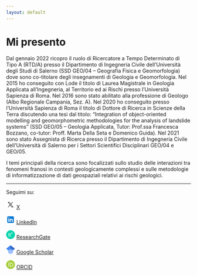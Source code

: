 ```yaml
---
layout: default
---
```


# Mi presento

Dal gennaio 2022 ricopro il ruolo di Ricercatore a Tempo Determinato di Tipo A (RTD/A) presso il Dipartimento di Ingegneria Civile dell’Università degli Studi di Salerno (SSD GEO/04 – Geografia Fisica e Geomorfologia) dove sono co-titolare degli insegnamenti di Geologia e Geomorfologia. Nel 2015 ho conseguito con Lode il titolo di Laurea Magistrale in Geologia Applicata all’Ingegneria, al Territorio ed ai Rischi presso l’Università Sapienza di Roma. Nel 2016 sono stato abilitato alla professione di Geologo (Albo Regionale Campania, Sez. A). Nel 2020 ho conseguito presso l’Università Sapienza di Roma il titolo di Dottore di Ricerca in Scienze della Terra discutendo una tesi dal titolo: “Integration of object-oriented modelling and geomorphometric methodologies for the analysis of landslide systems” (SSD GEO/05 – Geologia Applicata, Tutor: Prof.ssa Francesca Bozzano, co-tutor: Proff. Marta Della Seta e Domenico Guida). Nel 2021 sono stato Assegnista di Ricerca presso il Dipartimento di Ingegneria Civile dell’Università di Salerno per i Settori Scientifici Disciplinari GEO/04 e GEO/05.

I temi principali della ricerca sono focalizzati sullo studio delle interazioni tra fenomeni franosi in contesti geologicamente complessi e sulle metodologie di informatizzazione di dati geospaziali relativi ai rischi geologici.

---

Seguimi su:

<img src="assets/img/X_white_icon.svg" width="24" heigth="24" title="X" alt="X icon"/>    <a href="https://x.com/MarioValiante">X</a>

<img src="assets/img/icons8-linkedin.svg" width="24" heigth="24" title="LinkedIn" alt="LinkedIn icon"/>    <a href="https://www.linkedin.com/in/mario-valiante-38958093/">LinkedIn</a>

<img src="assets/img/ResearchGate_icon_SVG.svg" width="24" heigth="24" title="ResearchGate" alt="ResearchGate icon"/>    <a href="https://www.researchgate.net/profile/Mario-Valiante">ResearchGate</a>

<img src="assets/img/Google_Scholar_logo.svg" width="24" heigth="24" title="Google Scholar" alt="Google Scholar icon"/>    <a href="https://scholar.google.it/citations?hl=it&user=Aku_jrEAAAAJ">Google Scholar</a>

<img src="assets/img/orcid.logo.icon.svg" width="24" heigth="24" title="ORCID" alt="ORCID icon"/>    <a href="https://orcid.org/0000-0001-8619-8473">ORCID</a>
